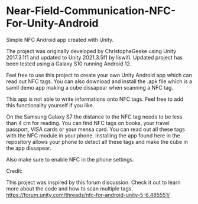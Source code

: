 # Near-Field-Communication-NFC-For-Unity-Android
Simple NFC Android app created with Unity.


The project was originally developed by ChristopheGeske using Unity 2017.3.1f1 and updated to Unity 2021.3.5f1 by liswifi. Updated project has been tested using a Galaxy S10 running Android 12.


Feel free to use this project to create your own Unity Android app which can read out NFC tags. 
You can also download and install the .apk file which is a samll demo app making a cube dissapear when scanning a NFC tag.  

This app is not able to write informations onto NFC tags. Feel free to add this functionality yourself if you like.

On the Samsung Galaxy S7 the distance to the NFC tag needs to be less than 4 cm for reading. You can find NFC tags on books, your travel passport, VISA cards or your mensa card. You can read out all these tags with the NFC module in your phone. Installing the app found here in the repository allows your phone to detect all these tags and make the cube in the app dissapear. 

Also make sure to enable NFC in the phone settings.

Credit:

This project was inspired by this forum discussion. Check it out to learn more about the code and how to scan multiple tags. 
https://forum.unity.com/threads/nfc-for-android-unity-5-6.485551/
